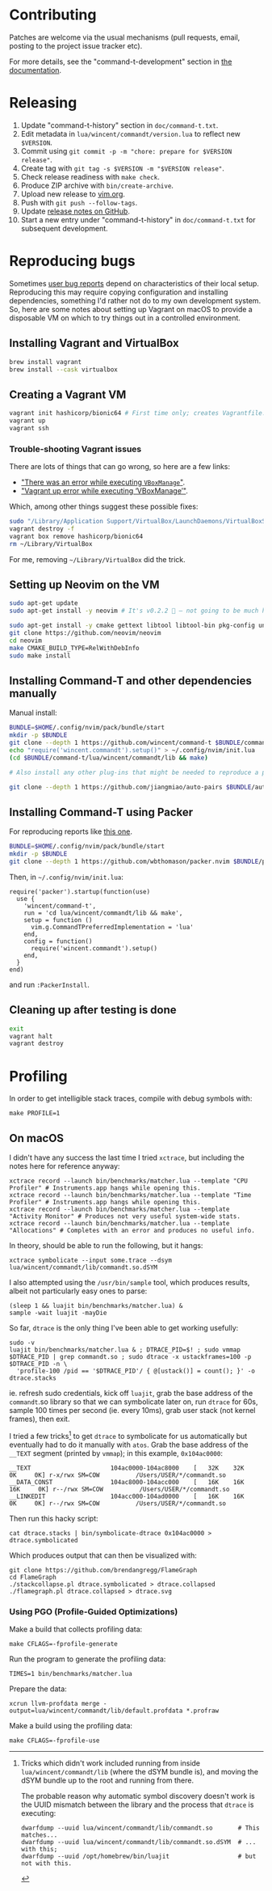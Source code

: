 # Contributing

Patches are welcome via the usual mechanisms (pull requests, email, posting to the project issue tracker etc).

For more details, see the "command-t-development" section in [the documentation](https://github.com/wincent/command-t/blob/main/doc/command-t.txt).

# Releasing

1. Update "command-t-history" section in `doc/command-t.txt`.
2. Edit metadata in `lua/wincent/commandt/version.lua` to reflect new `$VERSION`.
3. Commit using `git commit -p -m "chore: prepare for $VERSION release"`.
4. Create tag with `git tag -s $VERSION -m "$VERSION release"`.
5. Check release readiness with `make check`.
6. Produce ZIP archive with `bin/create-archive`.
7. Upload new release to [vim.org](http://www.vim.org/scripts/script.php?script_id=3025).
8. Push with `git push --follow-tags`.
9. Update [release notes on GitHub](https://github.com/wincent/command-t/releases).
10. Start a new entry under "command-t-history" in `doc/command-t.txt` for subsequent development.

# Reproducing bugs

Sometimes [user bug reports](https://github.com/wincent/command-t/issues) depend on characteristics of their local setup. Reproducing this may require copying configuration and installing dependencies, something I'd rather not do to my own development system. So, here are some notes about setting up Vagrant on macOS to provide a disposable VM on which to try things out in a controlled environment.

## Installing Vagrant and VirtualBox

```bash
brew install vagrant
brew install --cask virtualbox
```

## Creating a Vagrant VM

```bash
vagrant init hashicorp/bionic64 # First time only; creates Vagrantfile.
vagrant up
vagrant ssh
```

### Trouble-shooting Vagrant issues

There are lots of things that can go wrong, so here are a few links:

- ["There was an error while executing `VBoxManage`"](https://stackoverflow.com/a/51356705/2103996).
- ["Vagrant up error while executing ‘VBoxManage’"](https://discuss.hashicorp.com/t/vagrant-up-error-while-executing-vboxmanage/16825).

Which, among other things suggest these possible fixes:

```bash
sudo "/Library/Application Support/VirtualBox/LaunchDaemons/VirtualBoxStartup.sh" restart
vagrant destroy -f
vagrant box remove hashicorp/bionic64
rm ~/Library/VirtualBox
```

For me, removing `~/Library/VirtualBox` did the trick.

## Setting up Neovim on the VM

```bash
sudo apt-get update
sudo apt-get install -y neovim # It's v0.2.2 🤦 — not going to be much help, so...

sudo apt-get install -y cmake gettext libtool libtool-bin pkg-config unzip # instead...
git clone https://github.com/neovim/neovim
cd neovim
make CMAKE_BUILD_TYPE=RelWithDebInfo
sudo make install
```

## Installing Command-T and other dependencies manually

Manual install:

```bash
BUNDLE=$HOME/.config/nvim/pack/bundle/start
mkdir -p $BUNDLE
git clone --depth 1 https://github.com/wincent/command-t $BUNDLE/command-t
echo "require('wincent.commandt').setup()" > ~/.config/nvim/init.lua
(cd $BUNDLE/command-t/lua/wincent/commandt/lib && make)

# Also install any other plug-ins that might be needed to reproduce a problem; eg:

git clone --depth 1 https://github.com/jiangmiao/auto-pairs $BUNDLE/auto-pairs
```

## Installing Command-T using Packer

For reproducing reports like [this one](https://github.com/wincent/command-t/issues/393#issuecomment-1229541720).

```bash
BUNDLE=$HOME/.config/nvim/pack/bundle/start
mkdir -p $BUNDLE
git clone --depth 1 https://github.com/wbthomason/packer.nvim $BUNDLE/packer.nvim
```

Then, in `~/.config/nvim/init.lua`:

```
require('packer').startup(function(use)
  use {
    'wincent/command-t',
    run = 'cd lua/wincent/commandt/lib && make',
    setup = function ()
      vim.g.CommandTPreferredImplementation = 'lua'
    end,
    config = function()
      require('wincent.commandt').setup()
    end,
  }
end)
```

and run `:PackerInstall`.

## Cleaning up after testing is done

```bash
exit
vagrant halt
vagrant destroy
```

# Profiling

In order to get intelligible stack traces, compile with debug symbols with:

```
make PROFILE=1
```

## On macOS

I didn't have any success the last time I tried `xctrace`, but including the notes here for reference anyway:

```
xctrace record --launch bin/benchmarks/matcher.lua --template "CPU Profiler" # Instruments.app hangs while opening this.
xctrace record --launch bin/benchmarks/matcher.lua --template "Time Profiler" # Instruments.app hangs while opening this.
xctrace record --launch bin/benchmarks/matcher.lua --template "Activity Monitor" # Produces not very useful system-wide stats.
xctrace record --launch bin/benchmarks/matcher.lua --template "Allocations" # Completes with an error and produces no useful info.
```

In theory, should be able to run the following, but it hangs:

```
xctrace symbolicate --input some.trace --dsym lua/wincent/commandt/lib/commandt.so.dSYM
```

I also attempted using the `/usr/bin/sample` tool, which produces results, albeit not particularly easy ones to parse:

```
(sleep 1 && luajit bin/benchmarks/matcher.lua) &
sample -wait luajit -mayDie
```

So far, `dtrace` is the only thing I've been able to get working usefully:

```
sudo -v
luajit bin/benchmarks/matcher.lua & ; DTRACE_PID=$! ; sudo vmmap $DTRACE_PID | grep commandt.so ; sudo dtrace -x ustackframes=100 -p $DTRACE_PID -n \
  'profile-100 /pid == '$DTRACE_PID'/ { @[ustack()] = count(); }' -o dtrace.stacks
```

ie. refresh sudo credentials, kick off `luajit`, grab the base address of the `commandt`.so library so that we can symbolicate later on, run `dtrace` for 60s, sample 100 times per second (ie. every 10ms), grab user stack (not kernel frames), then exit.

I tried a few tricks[^tricks] to get `dtrace` to symbolicate for us automatically but eventually had to do it manually with `atos`. Grab the base address of the `__TEXT` segment (printed by `vmmap`); in this example, `0x104ac0000`:

```
__TEXT                      104ac0000-104ac8000    [   32K    32K     0K     0K] r-x/rwx SM=COW          /Users/USER/*/commandt.so
__DATA_CONST                104ac8000-104acc000    [   16K    16K    16K     0K] r--/rwx SM=COW          /Users/USER/*/commandt.so
__LINKEDIT                  104acc000-104ad0000    [   16K    16K     0K     0K] r--/rwx SM=COW          /Users/USER/*/commandt.so
```

Then run this hacky script:

```
cat dtrace.stacks | bin/symbolicate-dtrace 0x104ac0000 > dtrace.symbolicated
```

Which produces output that can then be visualized with:

```
git clone https://github.com/brendangregg/FlameGraph
cd FlameGraph
./stackcollapse.pl dtrace.symbolicated > dtrace.collapsed
./flamegraph.pl dtrace.collapsed > dtrace.svg
```

[^tricks]:
    Tricks which didn't work included running from inside `lua/wincent/commandt/lib` (where the dSYM bundle is), and moving the dSYM bundle up to the root and running from there.

    The probable reason why automatic symbol discovery doesn't work is the UUID mismatch between the library and the process that `dtrace` is executing:

    ```
    dwarfdump --uuid lua/wincent/commandt/lib/commandt.so       # This matches...
    dwarfdump --uuid lua/wincent/commandt/lib/commandt.so.dSYM  # ... with this;
    dwarfdump --uuid /opt/homebrew/bin/luajit                   # but not with this.
    ```

### Using PGO (Profile-Guided Optimizations)

Make a build that collects profiling data:

```
make CFLAGS=-fprofile-generate
```

Run the program to generate the profiling data:

```
TIMES=1 bin/benchmarks/matcher.lua
```

Prepare the data:

```
xcrun llvm-profdata merge -output=lua/wincent/commandt/lib/default.profdata *.profraw
```

Make a build using the profiling data:

```
make CFLAGS=-fprofile-use
```
